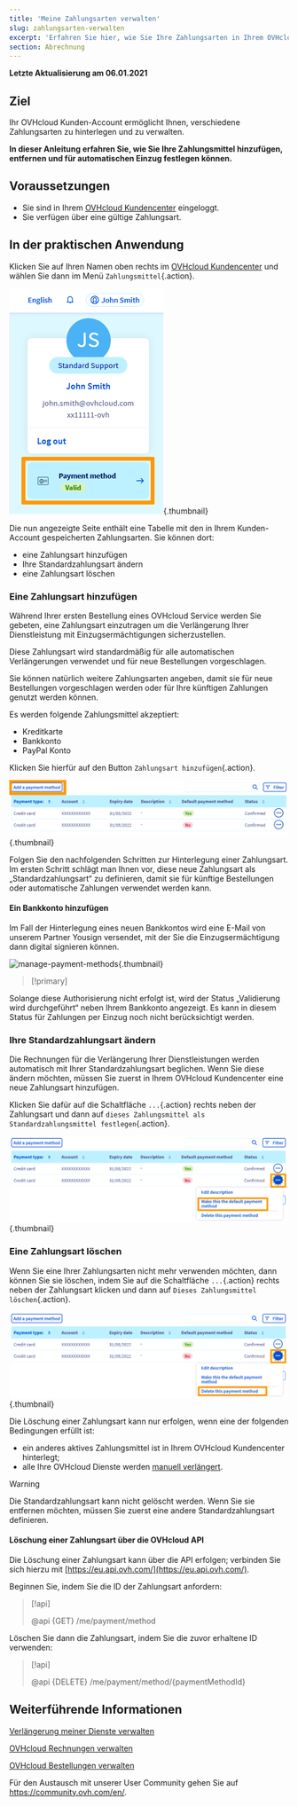 ```yaml
---
title: 'Meine Zahlungsarten verwalten'
slug: zahlungsarten-verwalten
excerpt: 'Erfahren Sie hier, wie Sie Ihre Zahlungsarten in Ihrem OVHcloud Kundencenter hinzufügen und verwalten können'
section: Abrechnung
---
```


**Letzte Aktualisierung am 06.01.2021**

## Ziel

Ihr OVHcloud Kunden-Account ermöglicht Ihnen, verschiedene Zahlungsarten zu hinterlegen und zu verwalten.

**In dieser Anleitung erfahren Sie, wie Sie Ihre Zahlungsmittel hinzufügen, entfernen und für automatischen Einzug festlegen können.**

## Voraussetzungen

- Sie sind in Ihrem [OVHcloud Kundencenter](https://www.ovh.com/auth/?action=gotomanager) eingeloggt.
- Sie verfügen über eine gültige Zahlungsart.

## In der praktischen Anwendung

Klicken Sie auf Ihren Namen oben rechts im [OVHcloud Kundencenter](https://www.ovh.com/auth/?action=gotomanager) und wählen Sie dann im Menü `Zahlungsmittel`{.action}.

![manage-payment-methods](images/hubpayment.png){.thumbnail}

Die nun angezeigte Seite enthält eine Tabelle mit den in Ihrem Kunden-Account gespeicherten Zahlungsarten. Sie können dort:

- eine Zahlungsart hinzufügen
- Ihre Standardzahlungsart ändern
- eine Zahlungsart löschen

### Eine Zahlungsart hinzufügen

Während Ihrer ersten Bestellung eines OVHcloud Service werden Sie gebeten, eine Zahlungsart einzutragen um die Verlängerung Ihrer Dienstleistung mit Einzugsermächtigungen sicherzustellen.

Diese Zahlungsart wird standardmäßig für alle automatischen Verlängerungen verwendet und für neue Bestellungen vorgeschlagen.

Sie können natürlich weitere Zahlungsarten angeben, damit sie für neue Bestellungen vorgeschlagen werden oder für Ihre künftigen Zahlungen genutzt werden können.

Es werden folgende Zahlungsmittel akzeptiert:

- Kreditkarte
- Bankkonto
- PayPal Konto 

Klicken Sie hierfür auf den Button `Zahlungsart hinzufügen`{.action}.

![manage-payment-methods](images/managepaymentmethods2.png){.thumbnail}

Folgen Sie den nachfolgenden Schritten zur Hinterlegung einer Zahlungsart. Im ersten Schritt schlägt man Ihnen vor, diese neue Zahlungsart als „Standardzahlungsart“ zu definieren, damit sie für künftige Bestellungen oder automatische Zahlungen verwendet werden kann.

#### Ein Bankkonto hinzufügen

Im Fall der Hinterlegung eines neuen Bankkontos wird eine E-Mail von unserem Partner Yousign versendet, mit der Sie die Einzugsermächtigung dann digital signieren können.

![manage-payment-methods](images/yousign.png){.thumbnail}

> [!primary]
>
Solange diese Authorisierung nicht erfolgt ist, wird der Status „Validierung wird durchgeführt“ neben Ihrem Bankkonto angezeigt. Es kann in diesem Status für Zahlungen per Einzug noch nicht berücksichtigt werden.
>


### Ihre Standardzahlungsart ändern

Die Rechnungen für die Verlängerung Ihrer Dienstleistungen werden automatisch mit Ihrer Standardzahlungsart beglichen. Wenn Sie diese ändern möchten, müssen Sie zuerst in Ihrem OVHcloud Kundencenter eine neue Zahlungsart hinzufügen.

Klicken Sie dafür auf die Schaltfläche `...`{.action} rechts neben der Zahlungsart und dann auf  `dieses Zahlungsmittel als Standardzahlungsmittel festlegen`{.action}.

![manage-payment-methods](images/managepaymentmethods3.png){.thumbnail}

### Eine Zahlungsart löschen

Wenn Sie eine Ihrer Zahlungsarten nicht mehr verwenden möchten, dann können Sie sie löschen, indem Sie auf die Schaltfläche `...`{.action} rechts neben der Zahlungsart klicken und dann auf `Dieses Zahlungsmittel löschen`{.action}.

![manage-payment-methods](images/managepaymentmethods4.png){.thumbnail}

Die Löschung einer Zahlungsart kann nur erfolgen, wenn eine der folgenden Bedingungen erfüllt ist:

- ein anderes aktives Zahlungsmittel ist in Ihrem OVHcloud Kundencenter hinterlegt;
- alle Ihre OVHcloud Dienste werden [manuell verlängert](../anleitung_zur_nutzung_der_automatischen_verlangerung_bei_ovh/#manuelle-verlangerung).

> [!warning]
>
Die Standardzahlungsart kann nicht gelöscht werden. Wenn Sie sie entfernen möchten, müssen Sie zuerst eine andere Standardzahlungsart definieren.
>

#### Löschung einer Zahlungsart über die OVHcloud API

Die Löschung einer Zahlungsart kann über die API erfolgen; verbinden Sie sich hierzu mit  [https://eu.api.ovh.com/](https://eu.api.ovh.com/).

Beginnen Sie, indem Sie die ID der Zahlungsart anfordern: 

> [!api]
>
> @api {GET} /me/payment/method 
>

Löschen Sie dann die Zahlungsart, indem Sie die zuvor erhaltene ID verwenden: 

> [!api]
>
> @api {DELETE} /me/payment/method/{paymentMethodId}
>

## Weiterführende Informationen

[Verlängerung meiner Dienste verwalten](https://docs.ovh.com/de/billing/anleitung_zur_nutzung_der_automatischen_verlangerung_bei_ovh/)

[OVHcloud Rechnungen verwalten](https://docs.ovh.com/de/billing/ovh-rechnungen-verwalten/)

[OVHcloud Bestellungen verwalten](https://docs.ovh.com/de/billing/bestellungen-verwalten-ovh/)

Für den Austausch mit unserer User Community gehen Sie auf <https://community.ovh.com/en/>.

